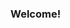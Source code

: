 ### Welcome!
<!-- [![Image text](https://github.com/sergey-sanches-peres/sergey-sanches-peres/blob/main/assets/rth.gif)]() -->
<!-- ![](https://komarev.com/ghpvc/?username=sergey-sanches-peres) -->
